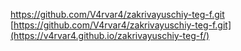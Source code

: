 https://github.com/V4rvar4/zakrivayuschiy-teg-f.git
[https://github.com/V4rvar4/zakrivayuschiy-teg-f.git](https://v4rvar4.github.io/zakrivayuschiy-teg-f/)
